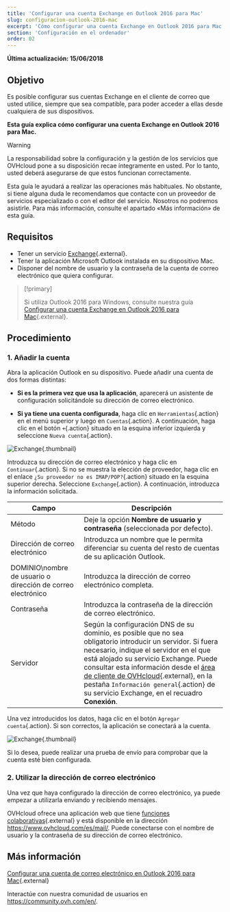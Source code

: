 ```yaml
---
title: 'Configurar una cuenta Exchange en Outlook 2016 para Mac'
slug: configuracion-outlook-2016-mac
excerpt: 'Cómo configurar una cuenta Exchange en Outlook 2016 para Mac'
section: 'Configuración en el ordenador'
order: 02
---
```


**Última actualización: 15/06/2018**

## Objetivo

Es posible configurar sus cuentas Exchange en el cliente de correo que usted utilice, siempre que sea compatible, para poder acceder a ellas desde cualquiera de sus dispositivos.

**Esta guía explica cómo configurar una cuenta Exchange en Outlook 2016 para Mac.**


> [!warning]
>
> La responsabilidad sobre la configuración y la gestión de los servicios que OVHcloud pone a su disposición recae íntegramente en usted. Por lo tanto, usted deberá asegurarse de que estos funcionan correctamente.
> 
> Esta guía le ayudará a realizar las operaciones más habituales. No obstante, si tiene alguna duda le recomendamos que contacte con un proveedor de servicios especializado o con el editor del servicio. Nosotros no podremos asistirle. Para más información, consulte el apartado «Más información» de esta guía.
> 

## Requisitos

- Tener un servicio [Exchange](https://www.ovhcloud.com/es/emails/){.external}.
- Tener la aplicación Microsoft Outlook instalada en su dispositivo Mac.
- Disponer del nombre de usuario y la contraseña de la cuenta de correo electrónico que quiera configurar.

> [!primary]
>
> Si utiliza Outlook 2016 para Windows, consulte nuestra guía [Configurar una cuenta Exchange en Outlook 2016 para Mac](https://docs.ovh.com/us/es/microsoft-collaborative-solutions/configuracion-outlook-2016/){.external}.
>

## Procedimiento

### 1. Añadir la cuenta

Abra la aplicación Outlook en su dispositivo. Puede añadir una cuenta de dos formas distintas:

- **Si es la primera vez que usa la aplicación**, aparecerá un asistente de configuración solicitándole su dirección de correo electrónico.

- **Si ya tiene una cuenta configurada**, haga clic en `Herramientas`{.action} en el menú superior y luego en `Cuentas`{.action}. A continuación, haga clic en el botón `+`{.action} situado en la esquina inferior izquierda y seleccione `Nueva cuenta`{.action}.

![Exchange](images/configuration-outlook-2016-mac-step1.png){.thumbnail}

Introduzca su dirección de correo electrónico y haga clic en `Continuar`{.action}. Si no se muestra la elección de proveedor, haga clic en el enlace `¿Su proveedor no es IMAP/POP?`{.action} situado en la esquina superior derecha. Seleccione `Exchange`{.action}. A continuación, introduzca la información solicitada.

|Campo|Descripción|
|---|---|
|Método|Deje la opción **Nombre de usuario y contraseña** (seleccionada por defecto). |
|Dirección de correo electrónico|Introduzca un nombre que le permita diferenciar su cuenta del resto de cuentas de su aplicación Outlook.|
|DOMINIO\nombre de usuario o dirección de correo electrónico|Introduzca la dirección de correo electrónico completa.|
|Contraseña|Introduzca la contraseña de la dirección de correo electrónico.|
|Servidor|Según la configuración DNS de su dominio, es posible que no sea obligatorio introducir un servidor. Si fuera necesario, indique el servidor en el que está alojado su servicio Exchange. Puede consultar esta información desde el [área de cliente de OVHcloud](https://ca.ovh.com/auth/?action=gotomanager&from=https://www.ovh.com/world/&ovhSubsidiary=ws){.external}, en la pestaña `Información general`{.action} de su servicio Exchange, en el recuadro **Conexión**.|

Una vez introducidos los datos, haga clic en el botón `Agregar cuenta`{.action}. Si son correctos, la aplicación se conectará a la cuenta.

![Exchange](images/configuration-exchange-outlook-2016-mac-step2.png){.thumbnail}

Si lo desea, puede realizar una prueba de envío para comprobar que la cuenta esté bien configurada.

### 2. Utilizar la dirección de correo electrónico

Una vez que haya configurado la dirección de correo electrónico, ya puede empezar a utilizarla enviando y recibiendo mensajes.

OVHcloud ofrece una aplicación web que tiene [funciones colaborativas](https://www.ovhcloud.com/es/emails/){.external} y está disponible en la dirección <https://www.ovhcloud.com/es/mail/>. Puede conectarse con el nombre de usuario y la contraseña de su dirección de correo electrónico.

## Más información

[Configurar una cuenta de correo electrónico en Outlook 2016 para Mac](https://docs.ovh.com/us/es/emails/configuracion-outlook-2016-mac/){.external}

Interactúe con nuestra comunidad de usuarios en <https://community.ovh.com/en/>.